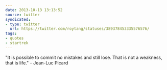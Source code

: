 ```yaml
---
date: 2013-10-13 13:13:52
source: twitter
syndicated:
- type: twitter
  url: https://twitter.com/roytang/statuses/389378453335576576/
tags:
- quotes
- startrek
---
```


"It is possible to commit no mistakes and still lose. That is not a weakness, that is life." - Jean-Luc Picard